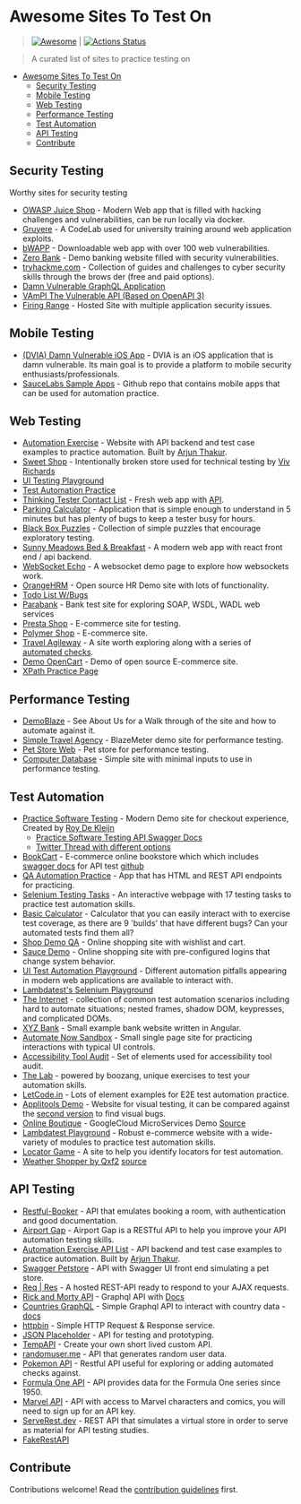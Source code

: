 # Awesome Sites To Test On

> [![Awesome](https://awesome.re/badge.svg)](https://awesome.re) | [![Actions Status](https://github.com/bmayhew/awesome-sites-to-test-on/workflows/Link%20Checker/badge.svg)](https://github.com/bmayhew/awesome-sites-to-test-on/actions)

> A curated list of sites to practice testing on

- [Awesome Sites To Test On](#awesome-sites-to-test-on)
  - [Security Testing](#security-testing)
  - [Mobile Testing](#mobile-testing)
  - [Web Testing](#web-testing)
  - [Performance Testing](#performance-testing)
  - [Test Automation](#test-automation)
  - [API Testing](#api-testing)
  - [Contribute](#contribute)

## Security Testing

Worthy sites for security testing

- [OWASP Juice Shop](https://owasp.org/www-project-juice-shop/) - Modern Web app that is filled with hacking challenges and vulnerabilities, can be run locally via docker.
- [Gruyere](https://google-gruyere.appspot.com/) - A CodeLab used for university training around web application exploits.
- [bWAPP](http://www.itsecgames.com/) - Downloadable web app with over 100 web vulnerabilities.
- [Zero Bank](http://zero.webappsecurity.com/) - Demo banking website filled with security vulnerabilities.
- [tryhackme.com](https://tryhackme.com/) - Collection of guides and challenges to cyber security skills through the brows der (free and paid options).
- [Damn Vulnerable GraphQL Application](https://github.com/dolevf/Damn-Vulnerable-GraphQL-Application)
- [VAmPI The Vulnerable API (Based on OpenAPI 3)](https://github.com/erev0s/VAmPI)
- [Firing Range](https://public-firing-range.appspot.com/) - Hosted Site with multiple application security issues.

## Mobile Testing

- [(DVIA) Damn Vulnerable iOS App](http://damnvulnerableiosapp.com/) -  DVIA is an iOS application that is damn vulnerable. Its main goal is to provide a platform to mobile security enthusiasts/professionals.
- [SauceLabs Sample Apps](https://github.com/saucelabs/sample-app-mobile) - Github repo that contains mobile apps that can be used for automation practice.

## Web Testing

- [Automation Exercise](https://www.automationexercise.com/) - Website with API backend and test case examples to practice automation. Built by [Arjun Thakur](https://www.linkedin.com/in/arjun-thakur-36144b205/).
- [Sweet Shop](https://sweetshop.netlify.app/) - Intentionally broken store used for technical testing by [Viv Richards](https://vivrichards.co.uk/tools/)
- [UI Testing Playground](http://uitestingplayground.com)
- [Test Automation Practice](https://testautomationpractice.blogspot.com/)
- [Thinking Tester Contact List](https://thinking-tester-contact-list.herokuapp.com/) - Fresh web app with [API](https://documenter.getpostman.com/view/4012288/TzK2bEa8).
- [Parking Calculator](https://www.shino.de/parkcalc/) - Application that is simple enough to understand in 5 minutes but has plenty of bugs to keep a tester busy for hours.
- [Black Box Puzzles](http://blackboxpuzzles.workroomprds.com/) - Collection of simple puzzles that encourage exploratory testing.
- [Sunny Meadows Bed & Breakfast](https://automationintesting.online/) - A modern web app with react front end / api backend.
- [WebSocket Echo](https://socketsbay.com/test-websockets) - A websocket demo page to explore how websockets work.
- [OrangeHRM](https://orangehrm-demo-6x.orangehrmlive.com/) - Open source HR Demo site with lots of functionality.
- [Todo List W/Bugs](http://todolist.james.am/#/)
- [Parabank](https://parabank.parasoft.com/parabank/admin.htm) - Bank test site for exploring SOAP, WSDL, WADL web services
- [Presta Shop](https://demo.prestashop.com/#/en/front) - E-commerce site for testing.
- [Polymer Shop](https://shop.polymer-project.org/) - E-commerce site.
- [Travel Agileway](http://travel.agileway.net/login) - A site worth exploring along with a series of [automated checks](https://github.com/testwisely/agiletravel-ui-tests).
- [Demo OpenCart](https://demo.opencart.com/) - Demo of open source E-commerce site.
- [XPath Practice Page](https://selectorshub.com/xpath-practice-page/)

## Performance Testing

- [DemoBlaze](https://demoblaze.com/) - See About Us for a Walk through of the site and how to automate against it.
- [Simple Travel Agency](https://blazedemo.com/index.php) - BlazeMeter demo site for performance testing.
- [Pet Store Web](https://petstore.octoperf.com/actions/Catalog.action) - Pet store for performance testing.
- [Computer Database](https://computer-database.gatling.io/computers) - Simple site with minimal inputs to use in performance testing.

## Test Automation

- [Practice Software Testing](https://practicesoftwaretesting.com/) - Modern Demo site for checkout experience, Created by [Roy De Kleijn](https://twitter.com/TheWebTester)
  - [Practice Software Testing API Swagger Docs](https://api.practicesoftwaretesting.com/api/documentation)
  - [Twitter Thread with different options](https://twitter.com/TheWebTester/status/1593906285300400128)
- [BookCart](https://bookcart.azurewebsites.net/) - E-commerce online bookstore which which includes [swagger docs](https://bookcart.azurewebsites.net/swagger/index.html) for API test [github](https://github.com/AnkitSharma-007/bookcart)
- [QA Automation Practice](https://qa-practice.netlify.app/) - App that has HTML and REST API endpoints for practicing.
- [Selenium Testing Tasks](http://timvroom.com/selenium/playground/) - An interactive webpage with 17 testing tasks to practice test automation skills.
- [Basic Calculator](https://testsheepnz.github.io/BasicCalculator.html) - Calculator that you can easily interact with to exercise test coverage, as there are 9 'builds' that have different bugs? Can your automated tests find them all?
- [Shop Demo QA](https://shop.demoqa.com/) - Online shopping site with wishlist and cart.
- [Sauce Demo](https://www.saucedemo.com/) - Online shopping site with pre-configured logins that change system behavior.
- [UI Test Automation Playground](http://www.uitestingplayground.com/) - Different automation pitfalls appearing in modern web applications are available to interact with.
- [Lambdatest's Selenium Playground](https://www.lambdatest.com/selenium-playground/)
- [The Internet](http://the-internet.herokuapp.com/) - collection of common test automation scenarios including hard to automate situations; nested frames, shadow DOM, keypresses, and complicated DOMs.
- [XYZ Bank](https://www.globalsqa.com/angularJs-protractor/BankingProject/) -  Small example bank website written in Angular.
- [Automate Now Sandbox](https://automatenow.io/sandbox-automation-testing-practice-website/) - Small single page site for practicing interactions with typical UI controls.
- [Accessibility Tool Audit](https://alphagov.github.io/accessibility-tool-audit/test-cases.html#content) - Set of elements used for accessibility tool audit.
- [The Lab](http://thelab.boozang.com/) - powered by boozang, unique exercises to test your automation skills.
- [LetCode.in](https://letcode.in/test) - Lots of element examples for E2E test automation practice.
- [Applitools Demo](https://demo.applitools.com/) - Website for visual testing, it can be compared against the [second version](https://demo.applitools.com/index_v2.html) to find visual bugs.
- [Online Boutique](https://onlineboutique.dev/) - GoogleCloud MicroServices Demo [Source](https://github.com/GoogleCloudPlatform/microservices-demo)
- [Lambdatest Playground](https://ecommerce-playground.lambdatest.io) - Robust e-commerce website with a wide-variety of modules to practice test automation skills.
- [Locator Game](https://testsmith-io.github.io/locator-game/) - A site to help you identify locators for test automation.
- [Weather Shopper by Qxf2](https://weathershopper.pythonanywhere.com/) [source](https://github.com/qxf2/weather-shopper)

## API Testing

- [Restful-Booker](https://restful-booker.herokuapp.com/) - API that emulates booking a room, with authentication and good documentation.
- [Airport Gap](https://airportgap.dev-tester.com/) - Airport Gap is a RESTful API to help you improve your API automation testing skills.
- [Automation Exercise API List](https://www.automationexercise.com/api_list) - API backend and test case examples to practice automation. Built by [Arjun Thakur](https://www.linkedin.com/in/arjun-thakur-36144b205/).
- [Swagger Petstore](https://petstore.swagger.io/) - API with Swagger UI front end simulating a pet store.
- [Req | Res](https://reqres.in/) - A hosted REST-API ready to respond to your AJAX requests.
- [Rick and Morty API](https://rickandmortyapi.com/graphql)  - Graphql API with [Docs](https://rickandmortyapi.com/documentation/#graphql)
- [Countries GraphQL](https://countries.trevorblades.com/) - Simple Graphql API to interact with country data - [docs](https://github.com/trevorblades/countries)
- [httpbin](https://httpbin.org/) - Simple HTTP Request & Response service.
- [JSON Placeholder](https://jsonplaceholder.typicode.com/) - API for testing and prototyping.
- [TempAPI](https://tempapi.proj.me/) - Create your own short lived custom API.
- [randomuser.me](https://randomuser.me/) - API that generates random user data.
- [Pokemon API](https://pokeapi.co/) - Restful API useful for exploring or adding automated checks against.
- [Formula One API](https://ergast.com/mrd/) - API provides data for the Formula One series since 1950.
- [Marvel API](https://developer.marvel.com/docs) - API with access to Marvel characters and comics, you will need to sign up for an API key.
- [ServeRest.dev](https://serverest.dev) - REST API that simulates a virtual store in order to serve as material for API testing studies.
- [FakeRestAPI](https://fakerestapi.azurewebsites.net/index.html)

## Contribute

Contributions welcome! Read the [contribution guidelines](contributing.md) first.
